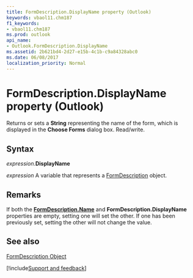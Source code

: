 ```yaml
---
title: FormDescription.DisplayName property (Outlook)
keywords: vbaol11.chm187
f1_keywords:
- vbaol11.chm187
ms.prod: outlook
api_name:
- Outlook.FormDescription.DisplayName
ms.assetid: 2b621bd4-2d27-e15b-4c1b-c9a84328abc0
ms.date: 06/08/2017
localization_priority: Normal
---
```



# FormDescription.DisplayName property (Outlook)

Returns or sets a **String** representing the name of the form, which is displayed in the **Choose Forms** dialog box. Read/write.


## Syntax

_expression_.**DisplayName**

_expression_ A variable that represents a [FormDescription](Outlook.FormDescription.md) object.


## Remarks

If both the  **[FormDescription.Name](Outlook.FormDescription.Name.md)** and **FormDescription.DisplayName** properties are empty, setting one will set the other. If one has been previously set, setting the other will not change the value.


## See also


[FormDescription Object](Outlook.FormDescription.md)

[!include[Support and feedback](~/includes/feedback-boilerplate.md)]